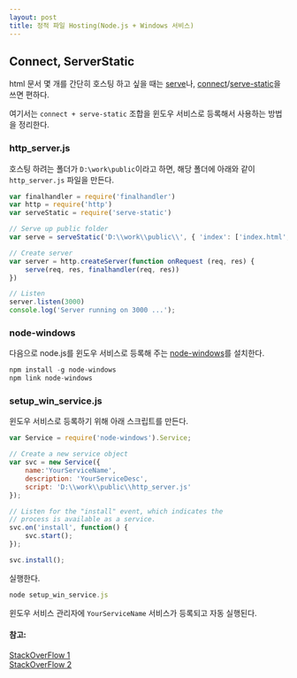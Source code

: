 ```yaml
---
layout: post
title: 정적 파일 Hosting(Node.js + Windows 서비스)
---
```


## Connect, ServerStatic

html 문서 몇 개를 간단히 호스팅 하고 싶을 때는 [serve](https://www.npmjs.com/package/serve)나,
[connect](https://www.npmjs.com/package/connect)/[serve-static](https://www.npmjs.com/package/serve-static)을 쓰면 편하다.

여기서는 `connect + serve-static` 조합을 윈도우 서비스로 등록해서 사용하는 방법을 정리한다.

### http_server.js

호스팅 하려는 폴더가 `D:\work\public`이라고 하면, 해당 폴더에 아래와 같이 `http_server.js` 파일을 만든다.

```js
var finalhandler = require('finalhandler')
var http = require('http')
var serveStatic = require('serve-static')

// Serve up public folder
var serve = serveStatic('D:\\work\\public\\', { 'index': ['index.html', 'index.html']})

// Create server
var server = http.createServer(function onRequest (req, res) {
    serve(req, res, finalhandler(req, res))
})

// Listen
server.listen(3000)
console.log('Server running on 3000 ...');
```

### node-windows
다음으로 node.js를 윈도우 서비스로 등록해 주는 [node-windows](https://github.com/coreybutler/node-windows)를 설치한다.


```js
npm install -g node-windows
npm link node-windows
```

### setup_win_service.js

윈도우 서비스로 등록하기 위해 아래 스크립트를 만든다.

```js
var Service = require('node-windows').Service;

// Create a new service object
var svc = new Service({
    name:'YourServiceName',
    description: 'YourServiceDesc',
    script: 'D:\\work\\public\\http_server.js'
});

// Listen for the "install" event, which indicates the
// process is available as a service.
svc.on('install', function() {
    svc.start();
});

svc.install();
```

실행한다.
```js
node setup_win_service.js
```

윈도우 서비스 관리자에 `YourServiceName` 서비스가 등록되고 자동 실행된다.

#### 참고:  
[StackOverFlow 1](https://stackoverflow.com/questions/10547974/how-to-install-node-js-as-windows-service)  
[StackOverFlow 2](https://stackoverflow.com/questions/6084360/using-node-js-as-a-simple-web-server)


